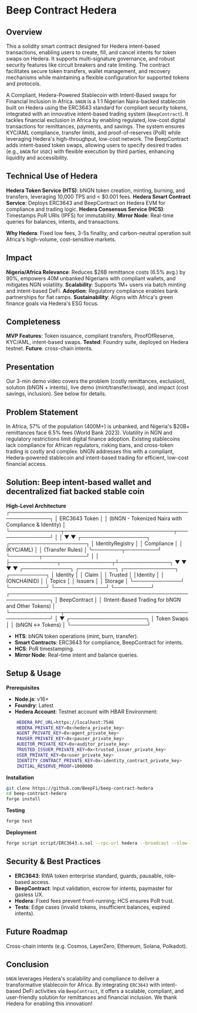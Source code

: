 # Beep Contract Hedera

## Overview

This a solidity smart contract designed for Hedera intent-based transactions, enabling users to create, fill, and cancel intents for token swaps on Hedera. It supports multi-signature governance, and robust security features like circuit breakers and rate limiting. The contract facilitates secure token transfers, wallet management, and recovery mechanisms while maintaining a flexible configuration for supported tokens and protocols.

A Compliant, Hedera-Powered Stablecoin with Intent-Based swaps for Financial Inclusion in Africa.
`bNGN` is a 1:1 Nigerian Naira-backed stablecoin built on Hedera using the ERC3643 standard for compliant security tokens, integrated with an innovative intent-based trading system (`BeepContract`). It tackles financial exclusion in Africa by enabling regulated, low-cost digital transactions for remittances, payments, and savings. The system ensures KYC/AML compliance, transfer limits, and proof-of-reserves (PoR) while leveraging Hedera's high-throughput, low-cost network. The BeepContract adds intent-based token swaps, allowing users to specify desired trades (e.g., `bNGN` for `USDC`) with flexible execution by third parties, enhancing liquidity and accessibility.

## Technical Use of Hedera

**Hedera Token Service (HTS)**: bNGN token creation, minting, burning, and transfers, leveraging 10,000 TPS and < $0.001 fees.
**Hedera Smart Contract Service**: Deploys ERC3643 and BeepContract on Hedera EVM for compliance and trading logic.
**Hedera Consensus Service (HCS)**: Timestamps PoR URIs (IPFS) for immutability.
**Mirror Node**: Real-time queries for balances, intents, and transactions.

**Why Hedera**: Fixed low fees, 3-5s finality, and carbon-neutral operation suit Africa's high-volume, cost-sensitive markets.

## Impact

**Nigeria/Africa Relevance**: Reduces $26B remittance costs (6.5% avg.) by 90%, empowers 40M unbanked Nigerians with compliant wallets, and mitigates NGN volatility.
**Scalability**: Supports 1M+ users via batch minting and intent-based DeFi.
**Adoption**: Regulatory compliance enables bank partnerships for fiat ramps.
**Sustainability**: Aligns with Africa's green finance goals via Hedera's ESG focus.

## Completeness

**MVP Features**: Token issuance, compliant transfers, ProofOfReserve, KYC/AML, intent-based swaps.
**Tested**: Foundry suite, deployed on Hedera testnet.
**Future**: cross-chain intents.

## Presentation
Our 3-min demo video covers the problem (costly remittances, exclusion), solution (bNGN + intents), live demo (mint/transfer/swap), and impact (cost savings, inclusion). See below for details.

## Problem Statement
In Africa, 57% of the population (400M+) is unbanked, and Nigeria's $20B+ remittances face 6.5% fees (World Bank 2023). Volatility in NGN and regulatory restrictions limit digital finance adoption. Existing stablecoins lack compliance for African regulators, risking bans, and cross-token trading is costly and complex. bNGN addresses this with a compliant, Hedera-powered stablecoin and intent-based trading for efficient, low-cost financial access.

## Solution: Beep intent-based wallet and decentralized fiat backed stable coin
**High-Level Architecture**
┌─────────────────────────────────────────────────────────────┐
│                       ERC3643 Token                         │
│  (bNGN - Tokenized Naira with Compliance & Identity)        │
└──────────────┬──────────────────────────────┬───────────────┘
               │                              │
               ▼                              ▼
    ┌──────────────────┐           ┌─────────────────────┐
    │ IdentityRegistry │           │    Compliance       │
    │   (KYC/AML)      │           │  (Transfer Rules)   │
    └────────┬─────────┘           └────────┬────────────┘
             │                             │
             ├─────────────┬──────────────┬┴──────────────┐
             ▼             ▼              ▼               ▼
    ┌─────────────┐ ┌──────────┐ ┌──────────────┐ ┌──────────┐
    │  Identity   │ │  Claim   │ │   Trusted    │ │Identity  │
    │ (ONCHAINID) │ │  Topics  │ │   Issuers    │ │ Storage  │
    └─────────────┘ └──────────┘ └──────────────┘ └──────────┘
┌─────────────────────────────────────────────────────────────┐
│                     BeepContract                            │
│  (Intent-Based Trading for bNGN and Other Tokens)           │
└──────────────┬──────────────────────────────────────────────┘
               │
               ▼
    ┌─────────────────────┐
    │   Token Swaps       │
    │   (bNGN ↔ Tokens)   │
    └─────────────────────┘


- **HTS**: bNGN token operations (mint, burn, transfer).
- **Smart Contracts**: ERC3643 for compliance, BeepContract for intents.
- **HCS**: PoR timestamping.
- **Mirror Node**: Real-time intent and balance queries.

## Setup & Usage
**Prerequisites**

- **Node.js**: v16+
- **Foundry**: Latest
- **Hedera Account**: Testnet account with HBAR
Environment:
```bash
    HEDERA_RPC_URL=https://localhost:7546 
    HEDERA_PRIVATE_KEY=0x<hedera_private_key>
    AGENT_PRIVATE_KEY=0x<agent_private_key>
    PAUSER_PRIVATE_KEY=0x<pauser_private_key>
    AUDITOR_PRIVATE_KEY=0x<auditor_private_key>
    TRUSTED_ISSUER_PRIVATE_KEY=0x<trusted_issuer_private_key>
    USER_PRIVATE_KEY=0x<user_private_key>
    IDENTITY_CONTRACT_PRIVATE_KEY=0x<identity_contract_private_key>
    INITIAL_RESERVE_PROOF=1000000
```



**Installation**

```bash
git clone https://github.com/BeepFi/beep-contract-hedera
cd beep-contract-hedera
forge install
```

**Testing**

```bash 
forge test
```

**Deployment**

```bash
forge script script/ERC3643.s.sol --rpc-url hedera --broadcast --slow --legacy -vvvv
```

## Security & Best Practices

- **ERC3643**: RWA token enterprise standard, guards, pausable, role-based access.
- **BeepContract**: Input validation, escrow for intents, paymaster for gasless UX.
- **Hedera**: Fixed fees prevent front-running; HCS ensures PoR trust.
- **Tests**: Edge cases (invalid tokens, insufficient balances, expired intents).

## Future Roadmap

Cross-chain intents (e.g. Cosmos, LayerZero, Ethereum, Solana, Polkadot).

## Conclusion
`bNGN` leverages Hedera's scalability and compliance to deliver a transformative stablecoin for Africa. By integrating `ERC3643` with intent-based DeFi activities via `BeepContract`, it offers a scalable, compliant, and user-friendly solution for remittances and financial inclusion. We thank Hedera for enabling this innovation!